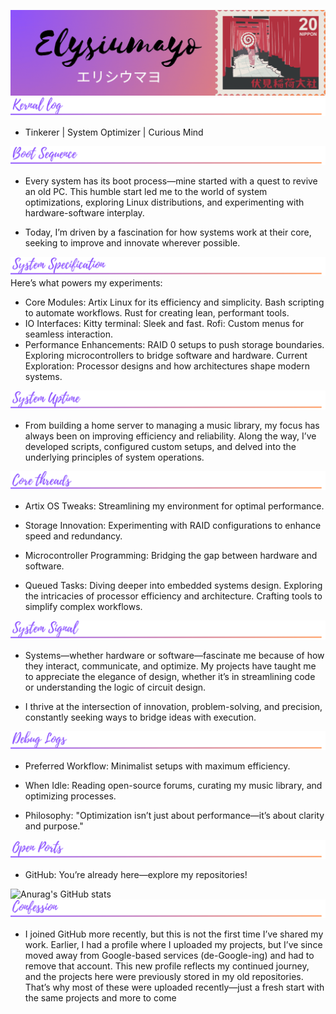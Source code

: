 ![Divider](https://github.com/elysiumayo/elysiumayo/blob/9662835a6974f7b237c61ce947e592d8668d2d55/asset/Elysiumayo_20241204_102628_0004.gif)
![Divider](https://github.com/elysiumayo/elysiumayo/blob/main/asset/1.png)
- Tinkerer | System Optimizer | Curious Mind

![Divider](https://github.com/elysiumayo/elysiumayo/blob/main/asset/2.png)
- Every system has its boot process—mine started with a quest to revive an old PC. This humble start led me to the world of system optimizations, exploring Linux distributions, and experimenting with hardware-software interplay.

- Today, I’m driven by a fascination for how systems work at their core, seeking to improve and innovate wherever possible.

![Divider](https://github.com/elysiumayo/elysiumayo/blob/main/asset/3.png)
Here’s what powers my experiments:

- Core Modules:
Artix Linux for its efficiency and simplicity.
Bash scripting to automate workflows.
Rust for creating lean, performant tools.
- IO Interfaces:
Kitty terminal: Sleek and fast.
Rofi: Custom menus for seamless interaction.
- Performance Enhancements:
RAID 0 setups to push storage boundaries.
Exploring microcontrollers to bridge software and hardware.
Current Exploration: Processor designs and how architectures shape modern systems.

![Divider](https://github.com/elysiumayo/elysiumayo/blob/main/asset/4.png)
- From building a home server to managing a music library, my focus has always been on improving efficiency and reliability. Along the way, I’ve developed scripts, configured custom setups, and delved into the underlying principles of system operations.

![Divider](https://github.com/elysiumayo/elysiumayo/blob/main/asset/5.png)

- Artix OS Tweaks: Streamlining my environment for optimal            performance.

- Storage Innovation: Experimenting with RAID configurations to enhance speed and redundancy.

- Microcontroller Programming: Bridging the gap between hardware and software.

- Queued Tasks:
          Diving deeper into embedded systems design.
          Exploring the intricacies of processor efficiency and    architecture.
           Crafting tools to simplify complex workflows.

![Divider](https://github.com/elysiumayo/elysiumayo/blob/main/asset/6.png)
- Systems—whether hardware or software—fascinate me because of how they interact, communicate, and optimize. My projects have taught me to appreciate the elegance of design, whether it’s in streamlining code or understanding the logic of circuit design.

- I thrive at the intersection of innovation, problem-solving, and precision, constantly seeking ways to bridge ideas with execution.


![Divider](https://github.com/elysiumayo/elysiumayo/blob/main/asset/7.png)
- Preferred Workflow: Minimalist setups with maximum efficiency.

- When Idle: Reading open-source forums, curating my music library, and optimizing processes.

- Philosophy: "Optimization isn’t just about performance—it’s about clarity and purpose."

![Divider](https://github.com/elysiumayo/elysiumayo/blob/main/asset/8.png)
- GitHub: You’re already here—explore my repositories!

![Anurag's GitHub stats](https://github-readme-stats.vercel.app/api?username=elysiumayo&show_icons=true&theme=radical)
![Divider](https://github.com/elysiumayo/elysiumayo/blob/main/asset/9.png)
- I joined GitHub more recently, but this is not the first time I’ve shared my work. Earlier, I had a profile where I uploaded my projects, but I’ve since moved away from Google-based services (de-Google-ing) and had to remove that account. This new profile reflects my continued journey, and the projects here were previously stored in my old repositories. That’s why most of these were uploaded recently—just a fresh start with the same projects and more to come
